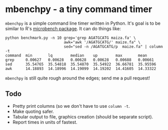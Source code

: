 # mbenchpy - a tiny command timer

`mbenchpy` is a simple command line timer written in Python. It's goal is to
be similar to R's [microbench
package](http://cran.r-project.org/web/packages/microbenchmark/index.html). It
can do things like:

    python benchmark.py -n 10 grep='grep AGATGCATG maiza.fa' \
                              awk="awk '/AGATGCATG/' maize.fa" \
                              sed="sed -n /AGATGCATG/p  maize.fa" | column -t
    command  min       lq        median    up        max       mean
    grep     0.00627   0.00628   0.00628   0.00628   0.00688   0.00661
    sed      35.54765  35.54818  35.54870  35.54922  36.66781  35.95596
    awk      14.18893  14.18996  14.19099  14.19202  14.41605  14.33322

`mbenchpy` is still quite rough around the edges; send me a pull request!

## Todo

- Pretty print columns (so we don't have to use `column -t`.
- Make quoting safer.
- Tabular output to file, graphics creation (should be separate script).
- Report times in units of fastest.
